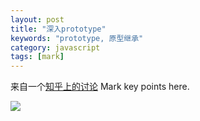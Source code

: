 ```yaml
---
layout: post
title: "深入prototype"
keywords: "prototype, 原型继承"
category: javascript
tags: [mark]
---
```


来自一个[知乎上的讨论](https://www.zhihu.com/question/34183746) Mark key points here.

<!-- break -->

<img src="/images/captures/20170122_proto.jpg">
